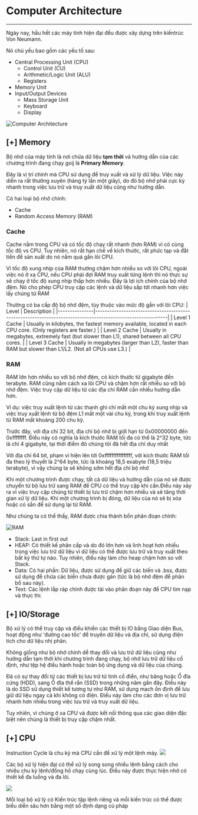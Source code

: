 # Computer Architecture
---
Ngày nay, hầu hết các máy tính hiện đại đều được xây dựng trên kiến ​​trúc Von Neumann. 

Nó chủ yếu bao gồm các yếu tố sau:
- Central Processing Unit (CPU)
    - Control Unit (CU)
    - Arithmetic/Logic Unit (ALU)
    - Registers
- Memory Unit
- Input/Output Devices
    - Mass Storage Unit
    - Keyboard
    - Display

![Computer Architecture](https://academy.hackthebox.com/storage/modules/85/von_neumann_arch.jpg)

## [+] Memory
Bộ nhớ của máy tính là nơi chứa dữ liệu **tạm thời** và hướng dẫn của các chương trình đang chạy goij là **Primary Memory**.

Đây là vị trí chính mà CPU sử dụng để truy xuất và xử lý dữ liệu. Việc này diễn ra rất thường xuyên (hàng tỷ lần một giây), do đó bộ nhớ phải cực kỳ nhanh trong việc lưu trữ và truy xuất dữ liệu cũng như hướng dẫn.

Có hai loại bộ nhớ chính:
- Cache
- Random Access Memory (RAM)

### Cache

Cache nằm trong CPU và có tốc độ chạy rất nhanh (hơn RAM) vì có cùng tốc độ vs CPU. Tuy nhiên, nó rất hạn chế về kích thước, rất phức tạp và đắt tiền để sản xuất do nó nằm quá gần lõi CPU.

Vì tốc độ xung nhịp của RAM thường chậm hơn nhiều so với lõi CPU, ngoài việc nó ở xa CPU, nếu CPU phải đợi RAM truy xuất từng lệnh thì nó thực sự sẽ chạy ở tốc độ xung nhịp thấp hơn nhiều. Đây là lợi ích chính của bộ nhớ đệm. Nó cho phép CPU truy cập các lệnh và dữ liệu sắp tới nhanh hơn việc lấy chúng từ RAM

Thường có ba cấp độ bộ nhớ đệm, tùy thuộc vào mức độ gần với lõi CPU:
| Level         | Description                                                                                                |
|---------------|------------------------------------------------------------------------------------------------------------|
| Level 1 Cache | Usually in kilobytes, the fastest memory available, located in each CPU core. (Only registers are faster.) |
| Level 2 Cache | Usually in megabytes, extremely fast (but slower than L1), shared between all CPU cores.                   |
| Level 3 Cache | Usually in megabytes (larger than L2), faster than RAM but slower than L1/L2. (Not all CPUs use L3.)       |

### RAM
RAM lớn hơn nhiều so với bộ nhớ đệm, có kích thước từ gigabyte đến terabyte. RAM cũng nằm cách xa lõi CPU và chậm hơn rất nhiều so với bộ nhớ đệm. Việc truy cập dữ liệu từ các địa chỉ RAM cần nhiều hướng dẫn hơn.


Ví dụ: việc truy xuất lệnh từ các thanh ghi chỉ mất một chu kỳ xung nhịp và việc truy xuất lệnh từ bộ đệm L1 mất một vài chu kỳ, trong khi truy xuất lệnh từ RAM mất khoảng 200 chu kỳ.


Trước đây, với địa chỉ 32 bit, địa chỉ bộ nhớ bị giới hạn từ 0x00000000 đến 0xffffffff. Điều này có nghĩa là kích thước RAM tối đa có thể là 2^32 byte, tức là chỉ 4 gigabyte, tại thời điểm đó chúng tôi đã hết địa chỉ duy nhất


Với địa chỉ 64 bit, phạm vi hiện lên tới 0xffffffffffffffff, với kích thước RAM tối đa theo lý thuyết là 2^64 byte, tức là khoảng 18,5 exabyte (18,5 triệu terabyte), vì vậy chúng ta sẽ không sớm hết địa chỉ bộ nhớ

Khi một chương trình được chạy, tất cả dữ liệu và hướng dẫn của nó sẽ được chuyển từ bộ lưu trữ sang RAM để CPU có thể truy cập khi cần.Điều này xảy ra vì việc truy cập chúng từ thiết bị lưu trữ chậm hơn nhiều và sẽ tăng thời gian xử lý dữ liệu. Khi một chương trình bị đóng, dữ liệu của nó sẽ bị xóa hoặc có sẵn để sử dụng lại từ RAM.

Như chúng ta có thể thấy, RAM được chia thành bốn phân đoạn chính:

![RAM](https://academy.hackthebox.com/storage/modules/85/memory_structure.jpg)


- Stack: Last in first out
- HEAP: Có thiết kế phân cấp và do đó lớn hơn và linh hoạt hơn nhiều trong việc lưu trữ dữ liệu vì dữ liệu có thể được lưu trữ và truy xuất theo bất kỳ thứ tự nào. Tuy nhiên, điều này làm cho heap chậm hơn so với Stack.
- Data: Có hai phần: Dữ liệu, được sử dụng để giữ các biến và .bss, được sử dụng để chứa các biến chưa được gán (tức là bộ nhớ đệm để phân bổ sau này).
- Text: Các lệnh lắp ráp chính được tải vào phân đoạn này để CPU tìm nạp và thực thi.


## [+] IO/Storage
Bộ xử lý có thể truy cập và điều khiển các thiết bị IO bằng Giao diện Bus, hoạt động như 'đường cao tốc' để truyền dữ liệu và địa chỉ, sử dụng điện tích cho dữ liệu nhị phân.

Không giống như bộ nhớ chính dễ thay đổi và lưu trữ dữ liệu cũng như hướng dẫn tạm thời khi chương trình đang chạy, bộ nhớ lưu trữ dữ liệu cố định, như tệp hệ điều hành hoặc toàn bộ ứng dụng và dữ liệu của chúng.

Đã có sự thay đổi từ các thiết bị lưu trữ từ tính cổ điển, như băng hoặc Ổ đĩa cứng (HDD), sang Ổ đĩa thể rắn (SSD) trong những năm gần đây. Điều này là do SSD sử dụng thiết kế tương tự như RAM, sử dụng mạch ổn định để lưu giữ dữ liệu ngay cả khi không có điện. Điều này làm cho các đơn vị lưu trữ nhanh hơn nhiều trong việc lưu trữ và truy xuất dữ liệu.

Tuy nhiên, vì chúng ở xa CPU và được kết nối thông qua các giao diện đặc biệt nên chúng là thiết bị truy cập chậm nhất.


## [+] CPU

Instruction Cycle là chu kỳ mà CPU cần để xử lý một lệnh máy.
![](https://academy.hackthebox.com/storage/modules/85/assembly_instruction_cycle.jpg)

Các bộ xử lý hiện đại có thể xử lý song song nhiều lệnh bằng cách cho nhiều chu kỳ lệnh/đồng hồ chạy cùng lúc. Điều này được thực hiện nhờ có thiết kế đa luồng và đa lõi.

![](https://academy.hackthebox.com/storage/modules/85/assembly_clock_cycle_2.jpg)


Mỗi loại bộ xử lý có Kiến trúc tập lệnh riêng và mỗi kiến ​​trúc có thể được biểu diễn sâu hơn bằng một số định dạng cú pháp


